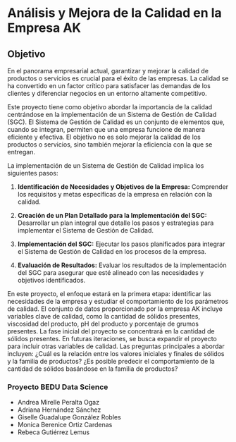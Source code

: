 # Análisis y Mejora de la Calidad en la Empresa AK

## Objetivo
En el panorama empresarial actual, garantizar y mejorar la calidad de productos o servicios es crucial para el éxito de las empresas. La calidad se ha convertido en un factor crítico para satisfacer las demandas de los clientes y diferenciar negocios en un entorno altamente competitivo.

Este proyecto tiene como objetivo abordar la importancia de la calidad centrándose en la implementación de un Sistema de Gestión de Calidad (SGC). El Sistema de Gestión de Calidad es un conjunto de elementos que, cuando se integran, permiten que una empresa funcione de manera eficiente y efectiva. El objetivo no es solo mejorar la calidad de los productos o servicios, sino también mejorar la eficiencia con la que se entregan.

La implementación de un Sistema de Gestión de Calidad implica los siguientes pasos:

1. **Identificación de Necesidades y Objetivos de la Empresa:** Comprender los requisitos y metas específicas de la empresa en relación con la calidad.

2. **Creación de un Plan Detallado para la Implementación del SGC:** Desarrollar un plan integral que detalle los pasos y estrategias para implementar el Sistema de Gestión de Calidad.

3. **Implementación del SGC:** Ejecutar los pasos planificados para integrar el Sistema de Gestión de Calidad en los procesos de la empresa.

4. **Evaluación de Resultados:** Evaluar los resultados de la implementación del SGC para asegurar que esté alineado con las necesidades y objetivos identificados.

En este proyecto, el enfoque estará en la primera etapa: identificar las necesidades de la empresa y estudiar el comportamiento de los parámetros de calidad. El conjunto de datos proporcionado por la empresa AK incluye variables clave de calidad, como la cantidad de sólidos presentes, viscosidad del producto, pH del producto y porcentaje de grumos presentes. La fase inicial del proyecto se concentrará en la cantidad de sólidos presentes. En futuras iteraciones, se busca expandir el proyecto para incluir otras variables de calidad. Las preguntas principales a abordar incluyen: ¿Cuál es la relación entre los valores iniciales y finales de sólidos y la familia de productos? ¿Es posible predecir el comportamiento de la cantidad de sólidos basándose en la familia de productos?

### Proyecto BEDU Data Science
* Andrea Mirelle Peralta Ogaz
* Adriana Hernández Sánchez
* Giselle Guadalupe González Robles
* Monica Berenice Ortiz Cardenas
* Rebeca Gutiérrez Lemus

